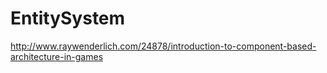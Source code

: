 EntitySystem
============

http://www.raywenderlich.com/24878/introduction-to-component-based-architecture-in-games

